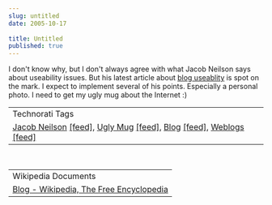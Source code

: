 ```yaml
---
slug: untitled
date: 2005-10-17
 
title: Untitled
published: true
---
```

I don't know why, but I don't always agree with what Jacob Neilson says about useability issues.  But his latest article about <a href="http://www.useit.com/alertbox/weblogs.html" title="Blog Useability">blog useablity</a> is spot on the mark.  I expect to implement several of his points.  Especially a personal photo.  I need to get my ugly mug about the Internet :)<p /><table class="TechnoratiHead TagHeader">
<tr><td>Technorati Tags</td></tr>
<tr class="Technorati"><td>
<a href="https://paul.kinlan.me/tags/Jacob%20Neilson" class="Tag" rel="tag">Jacob Neilson</a> <a href="http://feeds.technorati.com/feed/posts/tag/Jacob%20Neilson" class="Tag">[feed]</a>, <a href="https://paul.kinlan.me/tags/Ugly%20Mug" class="Tag" rel="tag">Ugly Mug</a> <a href="http://feeds.technorati.com/feed/posts/tag/Ugly%20Mug" class="Tag">[feed]</a>, <a href="https://paul.kinlan.me/tags/Blog" class="Tag" rel="tag">Blog</a> <a href="http://feeds.technorati.com/feed/posts/tag/Blog" class="Tag">[feed]</a>, <a href="https://paul.kinlan.me/tags/Weblogs" class="Tag" rel="tag">Weblogs</a> <a href="http://feeds.technorati.com/feed/posts/tag/Weblogs" class="Tag">[feed]</a>
</td></tr>
</table><br /><table class="TechnoratiHead TagHeader">
<tr><td>Wikipedia Documents</td></tr>
<tr class="Technorati"><td><a href="http://en.wikipedia.org/wiki/Weblogs">Blog - Wikipedia, The Free Encyclopedia</a></td></tr>
</table><div class="blogger-post-footer"><img class="posterous_download_image" src="https://blogger.googleusercontent.com/tracker/8109338-112958181508615143?l=www.kinlan.co.uk%2Findex.html" height="1" alt="" width="1" /></div>


